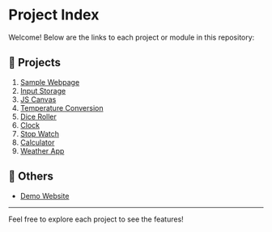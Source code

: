 # Project Index

Welcome! Below are the links to each project or module in this repository:

## 🔗 Projects

1. [Sample Webpage](https://mridul-avesha.github.io/js-playground/1-sample-webpage)
2. [Input Storage](https://mridul-avesha.github.io/js-playground/2-input-storage)
3. [JS Canvas](https://mridul-avesha.github.io/js-playground/3-js-canvas)
4. [Temperature Conversion](https://mridul-avesha.github.io/js-playground/4-temp-conversion)
5. [Dice Roller](https://mridul-avesha.github.io/js-playground/5-dice-roller)
6. [Clock](https://mridul-avesha.github.io/js-playground/6-clock)
7. [Stop Watch](https://mridul-avesha.github.io/js-playground/7-stop-watch)
8. [Calculator](https://mridul-avesha.github.io/js-playground/8-calculator)
9. [Weather App](https://mridul-avesha.github.io/js-playground/9-weather-app)

## 🧪 Others

- [Demo Website](https://mridul-avesha.github.io/js-playground/demo-website)

---

Feel free to explore each project to see the features!
